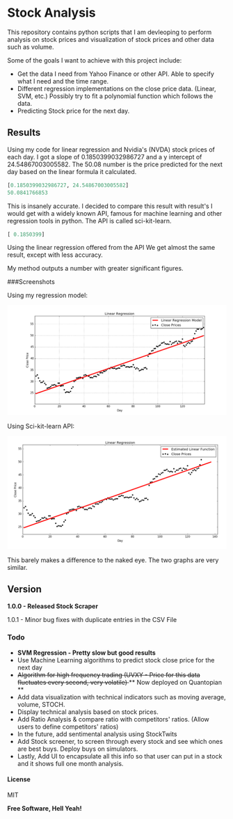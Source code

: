 # Stock Analysis

This repository contains python scripts that I am devleoping to perform analysis on stock prices and visualization of stock prices and other data such as volume.  

Some of the goals I want to achieve with this project include: 
  - Get the data I need from Yahoo Finance or other API. Able to specify what I need and the time range. 
  - Different regression implementations on the close price data. (Linear, SVM, etc.) Possibly try to fit a polynomial function which follows the data.  
  - Predicting Stock price for the next day. 

## Results

Using my code for linear regression and Nvidia's (NVDA) stock prices of each day. I got a slope of 0.1850399032986727 and a y intercept of 24.54867003005582. The 50.08 number is the price predicted for the next day based on the linear formula it calculated.

```python
[0.1850399032986727, 24.54867003005582]
50.0841766853
```

This is insanely accurate. I decided to compare this result with result's I would get with a widely known API, famous for machine learning and other regression tools in python. The API is called sci-kit-learn.  

```python
[ 0.1850399]
```

Using the linear regression offered from the API We get almost the same result, except with less accuracy.  

My method outputs a number with greater significant figures. 

###Screenshots

Using my regression model: 

![Linear Regression performed on NVDA Stock dat from January 2016](/Regression/NVDA2016.png)

Using Sci-kit-learn API:

![Linear Regression performed on NVDA Stock dat from January 2016](/Regression/NVDA_2016.png)

This barely makes a difference to the naked eye. The two graphs are very similar. 

## Version

**1.0.0 - Released Stock Scraper**

1.0.1 - Minor bug fixes with duplicate entries in the CSV File


### Todo

- **SVM Regression - Pretty slow but good results**
- Use Machine Learning algorithms to predict stock close price for the next day
- <del> Algorithm for high frequency trading (UVXY - Price for this data fluctuates every second, very volatile) </del> ** Now deployed on Quantopian **
- Add data visualization with technical indicators such as moving average, volume, STOCH. 
- Display technical analysis based on stock prices. 
- Add Ratio Analysis & compare ratio with competitors' ratios. (Allow users to define competitors' ratios)
- In the future, add sentimental analysis using StockTwits 
- Add Stock screener, to screen through every stock and see which ones are best buys. Deploy buys on simulators. 
- Lastly, Add UI to encapsulate all this info so that user can put in a stock and it shows full one month analysis.


#### License


MIT

**Free Software, Hell Yeah!**

